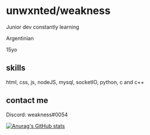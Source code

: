 # unwxnted/weakness
Junior dev constantly learning

Argentinian

15yo

## skills
html, css, js, nodeJS, mysql, socketIO, python, c and c++

## contact me

Discord: weakness#0054

[![Anurag's GitHub stats](https://github-readme-stats.vercel.app/api?username=unwxnted&theme=dark)](https://github.com/anuraghazra/github-readme-stats)
